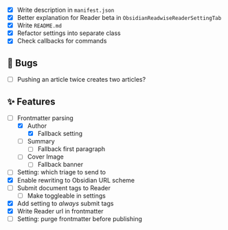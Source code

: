 - [x] Write description in `manifest.json`
- [x] Better explanation for Reader beta in `ObsidianReadwiseReaderSettingTab`
- [x] Write `README.md`
- [x] Refactor settings into separate class
- [x] Check callbacks for commands

## 🐛 Bugs

- [ ] Pushing an article twice creates two articles?

## ✨ Features

- [ ] Frontmatter parsing
    - [x] Author
        - [x] Fallback setting
    - [ ] Summary
        - [ ] Fallback first paragraph
    - [ ] Cover Image
        - [ ] Fallback banner
- [ ] Setting: which triage to send to
- [x] Enable rewriting to Obsidian URL scheme
- [ ] Submit document tags to Reader
    - [ ] Make toggleable in settings
- [x] Add setting to *always* submit tags
- [x] Write Reader url in frontmatter
- [ ] Setting: purge frontmatter before publishing
